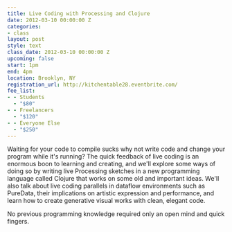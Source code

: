 ```yaml
---
title: Live Coding with Processing and Clojure
date: 2012-03-10 00:00:00 Z
categories:
- class
layout: post
style: text
class_date: 2012-03-10 00:00:00 Z
upcoming: false
start: 1pm
end: 4pm
location: Brooklyn, NY
registration_url: http://kitchentable28.eventbrite.com/
fee_list:
- - Students
  - "$80"
- - Freelancers
  - "$120"
- - Everyone Else
  - "$250"
---
```


Waiting for your code to compile sucks why not write code and change your program while it's running?  The quick feedback of live coding is an enormous boon to learning and creating, and we'll explore some ways of doing so by writing live Processing sketches in a new programming language called Clojure that works on some old and important ideas.  We'll also talk about live coding parallels in dataflow environments such as PureData, their implications on artistic expression and performance, and learn how to create generative visual works with clean, elegant code.

No previous programming knowledge required only an open mind and quick fingers.
